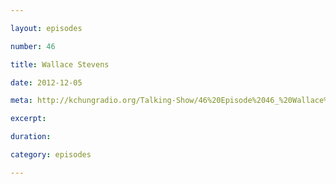 ```yaml
---

layout: episodes

number: 46

title: Wallace Stevens

date: 2012-12-05

meta: http://kchungradio.org/Talking-Show/46%20Episode%2046_%20Wallace%20Stevens.mp3

excerpt: 

duration: 

category: episodes

---
```


